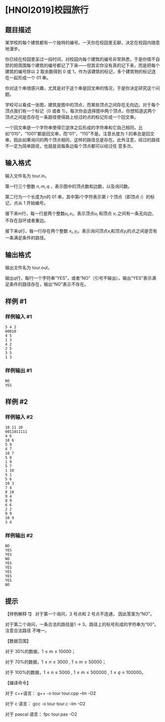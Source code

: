 # [HNOI2019]校园旅行

## 题目描述

某学校的每个建筑都有一个独特的编号。一天你在校园里无聊，决定在校园内随意地漫步。

你已经在校园里呆过一段时间，对校园内每个建筑的编号非常熟悉，于是你情不自禁的把周围每个建筑的编号都记了下来——但其实你没有真的记下来，而是把每个建筑的编号除以 2 取余数得到 0 或 1，作为该建筑的标记，多个建筑物的标记连在一起形成一个 01 串。

你对这个串很感兴趣，尤其是对于这个串是回文串的情况，于是你决定研究这个问题。

学校可以看成一张图，建筑是图中的顶点，而某些顶点之间存在无向边。对于每个顶点我们有一个标记（0 或者 1）。每次你会选择图中两个顶点，你想知道这两个顶点之间是否存在一条路径使得路上经过的点的标记形成一个回文串。

一个回文串是一个字符串使得它逆序之后形成的字符串和它自己相同，比如“010”，“1001”都是回文串，而“01”，“110”不是。注意长度为 1 的串总是回文串，因此如果询问的两个顶点相同，这样的路径总是存在。此外注意，经过的路径不一定为简单路径，也就是说每条边每个顶点都可以经过任
意多次。


## 输入格式

输入文件名为 tour.in。

第一行三个整数 $n,m,q$ ，表示图中的顶点数和边数，以及询问数。

第二行为一个长度为$n$的 01 串，其中第$i$个字符表示第 $i$ 个顶点（即顶点 $i$）的标记，点从 1 开始编号。

接下来$m$行，每一行是两个整数$u_i$,$v_i$，表示顶点$u_i$ 和顶点 $v_i$ 之间有一条无向边，不存在自环或者重边。

接下来$q$行，每一行存在两个整数 $x_i,y_i$，表示询问顶点$x_i$和顶点$y_i$的点之间是否有一条满足条件的路径。


## 输出格式

输出文件名为 tour.out。

输出$q$行，每行一个字符串“YES”，或者“NO”（引号不输出）。输出“YES”表示满足条件的路径存在，输出“NO”表示不存在。


## 样例 #1

### 样例输入 #1
```
5 4 2
00010
4 5
1 3
4 2
2 5
3 5
1 3
```

### 样例输出 #1

```
NO
YES
```

## 样例 #2

### 样例输入 #2
```
10 11 10
0011011111
4 6
10 6
5 9
4 7
10 7
5 8
1 9
5 7
1 10
5 1
5 6
10 3
7 4
8 10
9 4
8 9
6 6
2 2
9 9
10 9
3 4
```

### 样例输出 #2

```
NO
YES
YES
NO
YES
YES
YES
YES
YES
NO
```

## 提示

【样例解释 1】
对于第一个询问，3 号点和 2 号点不连通， 因此答案为“NO”。

对于第二个询问，一条合法的路径是1 → 3，路径上的标号形成的字符串为“00”。注意合法路径
不唯一。 

【数据范围】

对于 30%的数据，$1 ≤ m ≤ 10000$；

对于 70%的数据，$1 \leq n \leq 3000$ , $1 ≤ m ≤ 50000$；

对于 100%的数据，$1 ≤ n ≤ 5000$ , $1 ≤ m ≤ 500000$ , $1 ≤ q ≤ 100000$。

【编译命令】

对于 c++语言： g++ -o tour tour.cpp –lm -O2

对于 c 语言： gcc -o tour tour.c –lm -O2

对于 pascal 语言： fpc tour.pas -O2
